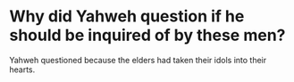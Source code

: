 # Why did Yahweh question if he should be inquired of by these men?

Yahweh questioned because the elders had taken their idols into their hearts.
